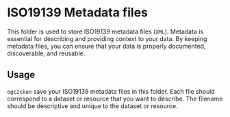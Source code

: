 # ISO19139 Metadata files
This folder is used to store ISO19139 metadata files (`XML`). Metadata is essential for describing and providing context to your data. By keeping metadata files, you can ensure that your data is properly documented, discoverable, and reusable.

## Usage
`ogc2ckan` save your ISO19139 metadata files in this folder. Each file should correspond to a dataset or resource that you want to describe. The filename should be descriptive and unique to the dataset or resource.